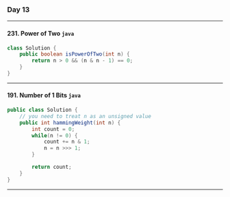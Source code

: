 ### Day 13

---

#### 231. Power of Two `java`

```java
class Solution {
    public boolean isPowerOfTwo(int n) {
        return n > 0 && (n & n - 1) == 0;
    }
}
```

---

#### 191. Number of 1 Bits `java`

```java
public class Solution {
    // you need to treat n as an unsigned value
    public int hammingWeight(int n) {
        int count = 0;
        while(n != 0) {
            count += n & 1;
            n = n >>> 1;
        }

        return count;
    }
}
```

---

